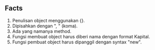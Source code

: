## Facts

1. Penulisan object menggunakan {}.
2. Dipisahkan dengan ", " (koma).
3. Ada yang namanya method.
4. Fungsi membuat object harus diberi nama dengan format Kapital.
5. Fungsi pembuat object harus dipanggil dengan syntax "new".
